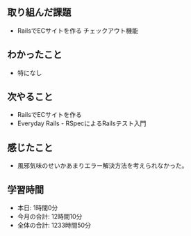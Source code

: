 ## 取り組んだ課題
- RailsでECサイトを作る チェックアウト機能
## わかったこと
- 特になし
## 次やること
- RailsでECサイトを作る
- Everyday Rails - RSpecによるRailsテスト入門
## 感じたこと
- 風邪気味のせいかあまりエラー解決方法を考えられなかった。
## 学習時間
- 本日: 1時間0分
- 今月の合計: 12時間10分
- 全体の合計: 1233時間50分
